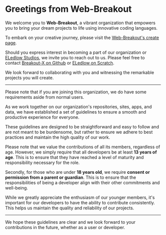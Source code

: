 # Greetings from Web-Breakout

We welcome you to **Web-Breakout**, a vibrant organization that empowers you to bring your dream projects to life using innovative coding languages.

To embark on your creative journey, please visit the [Web-Breakout's create page](https://web-breakout.github.io/create).

Should you express interest in becoming a part of our organization or [ELedlow Studios](https://github.com/ELedlowStudios), we invite you to reach out to us. Please feel free to contact [Breakout-X on Github](https://github.com/Breakout-X/) or [ELedlow on Scratch](https://scratch.mit.edu/users/ELedlow/).

We look forward to collaborating with you and witnessing the remarkable projects you will create.

-------
Please note that if you are joining this organization, we do have some requirements aside from normal users.

As we work together on our organization's repositories, sites, apps, and data, we have established a set of guidelines to ensure a smooth and productive experience for everyone.

These guidelines are designed to be straightforward and easy to follow and are not meant to be burdensome, but rather to ensure we adhere to best practices and maintain the high quality of our work.

Please note that we value the contributions of all its members, regardless of age. However, we simply require that all developers be at least **13 years of age**. This is to ensure that they have reached a level of maturity and responsibility necessary for the role.

Secondly, for those who are under **18 years old**, we require **consent or permission from a parent or guardian**. This is to ensure that the responsibilities of being a developer align with their other commitments and well-being.

While we greatly appreciate the enthusiasm of our younger members, it's important for our developers to have the ability to contribute consistently. This helps us maintain the quality and reliability of our projects.

-------
We hope these guidelines are clear and we look forward to your contributions in the future, whether as a user or developer.
